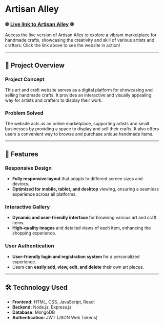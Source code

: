 # Artisan Alley

### 🌐 [Live link to Artisan Alley](https://assignment-10-ea7c5.web.app) 🌐

Access the live version of Artisan Alley to explore a vibrant marketplace for handmade crafts, showcasing the creativity and skill of various artists and crafters. Click the link above to see the website in action!

---

## 📜 Project Overview

### Project Concept
This art and craft website serves as a digital platform for showcasing and selling handmade crafts. It provides an interactive and visually appealing way for artists and crafters to display their work.

### Problem Solved
The website acts as an online marketplace, supporting artists and small businesses by providing a space to display and sell their crafts. It also offers users a convenient way to browse and purchase unique handmade items.

---

## 🌟 Features

### Responsive Design
- **Fully responsive layout** that adapts to different screen sizes and devices.
- **Optimized for mobile, tablet, and desktop** viewing, ensuring a seamless experience across all platforms.

### Interactive Gallery
- **Dynamic and user-friendly interface** for browsing various art and craft items.
- **High-quality images** and detailed views of each item, enhancing the shopping experience.

### User Authentication
- **User-friendly login and registration system** for a personalized experience.
- Users can **easily add, view, edit, and delete** their own art pieces.

---

## 🛠 Technology Used

- **Frontend:** HTML, CSS, JavaScript, React
- **Backend:** Node.js, Express.js
- **Database:** MongoDB
- **Authentication:** JWT (JSON Web Tokens)

